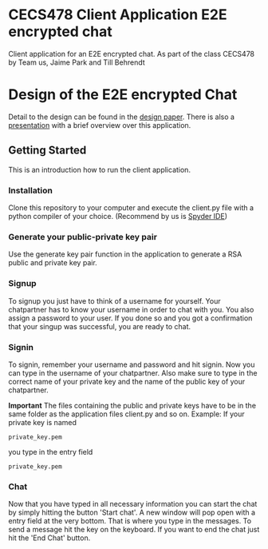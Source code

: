 # CECS478 Client Application E2E encrypted chat
Client application for an E2E encrypted chat. As part of the class CECS478 by Team us, Jaime Park and Till Behrendt
# Design of the E2E encrypted Chat
Detail to the design can be found in the [design paper](https://github.com/tilted112/CECS478/blob/master/Design%20paper.pdf). There is also a [presentation](https://github.com/tilted112/CECS478/blob/master/Presentation.pdf) with a brief overview over this application.
## Getting Started
This is an introduction how to run the client application.
### Installation
Clone this repository to your computer and execute the client.py file with a python compiler of your choice. (Recommend by us is [Spyder IDE](https://www.spyder-ide.org/))
### Generate your public-private key pair
Use the generate key pair function in the application to generate a RSA public and private key pair.
### Signup
To signup you just have to think of a username for yourself. Your chatpartner has to know your username in order to chat with you. You also assign a password to your user. If you done so and you got a confirmation that your singup was successful, you are ready to chat.
### Signin
To signin, remember your username and password and hit signin. Now you can type in the username of your chatpartner. Also make sure to type in the correct name of your private key and the name of the public key of your chatpartner.


**Important**
The files containing the public and private keys have to be in the same folder as the application files client.py and so on. Example: If your private key is named 
```
private_key.pem
```
you type in the entry field 
```
private_key.pem
```
### Chat
Now that you have typed in all necessary information you can start the chat by simply hitting the button 'Start chat'.
A new window will pop open with a entry field at the very bottom. That is where you type in the messages. To send a message hit the <Return> key on the keyboard. 
If you want to end the chat just hit the 'End Chat' button.